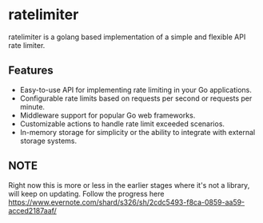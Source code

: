 # ratelimiter
ratelimiter is a golang based implementation of a simple and flexible API rate limiter.

## Features

- Easy-to-use API for implementing rate limiting in your Go applications.
- Configurable rate limits based on requests per second or requests per minute.
- Middleware support for popular Go web frameworks.
- Customizable actions to handle rate limit exceeded scenarios.
- In-memory storage for simplicity or the ability to integrate with external storage systems.

## NOTE
Right now this is more or less in the earlier stages where it's not a library, will keep on updating. Follow the progress here https://www.evernote.com/shard/s326/sh/2cdc5493-f8ca-0859-aa59-acced2187aaf/
